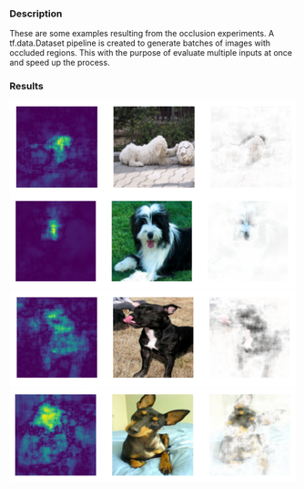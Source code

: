 ### Description
These are some examples resulting from the occlusion experiments.
A tf.data.Dataset pipeline is created to generate batches of images with occluded regions.
This with the purpose of evaluate multiple inputs at once and speed up the process.

### Results
![](/conv%20nets/visualizations/occlusion/example1.png)
![](/conv%20nets/visualizations/occlusion/example2.png)
![](/conv%20nets/visualizations/occlusion/example3.png)
![](/conv%20nets/visualizations/occlusion/example4.png)
